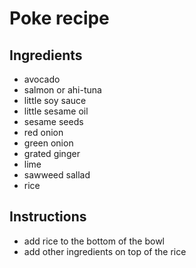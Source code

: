 # Poke recipe


## Ingredients

- avocado
- salmon or ahi-tuna
- little soy sauce
- little sesame oil
- sesame seeds
- red onion
- green onion
- grated ginger
- lime
- sawweed sallad
- rice

## Instructions

- add rice to the bottom of the bowl
- add other ingredients on top of the rice
